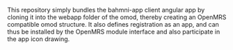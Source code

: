 
This repository simply bundles the bahmni-app client angular app by
cloning it into the webapp folder of the omod, thereby creating an
OpenMRS compatible omod structure. It also defines registration as an
app, and can thus be installed by the OpenMRS module interface and also
participate in the app icon drawing.

